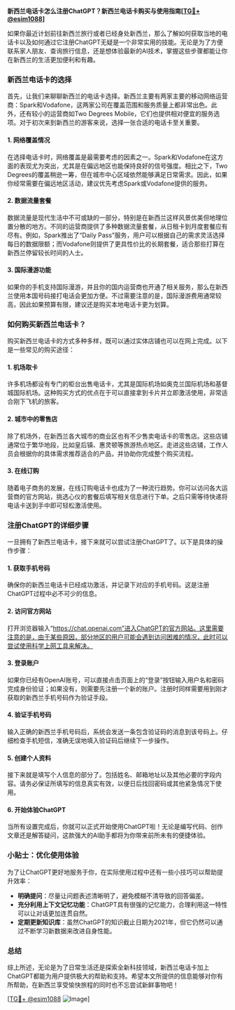**新西兰电话卡怎么注册ChatGPT？新西兰电话卡购买与使用指南[[TG💪+ @esim1088](https://t.me/s/esim1088)]**

如果你最近计划前往新西兰旅行或者已经身处新西兰，那么了解如何获取当地的电话卡以及如何通过它注册ChatGPT无疑是一个非常实用的技能。无论是为了方便联系家人朋友、查询旅行信息，还是想体验最新的AI技术，掌握这些步骤都能让你在新西兰的生活更加便利和有趣。

### 新西兰电话卡的选择

首先，让我们来聊聊新西兰的电话卡选择。新西兰主要有两家主要的移动网络运营商：Spark和Vodafone，这两家公司在覆盖范围和服务质量上都非常出色。此外，还有较小的运营商如Two Degrees Mobile，它们也提供相对便宜的服务选项。对于初次来到新西兰的游客来说，选择一张合适的电话卡至关重要。

#### 1. 网络覆盖情况
在选择电话卡时，网络覆盖是最需要考虑的因素之一。Spark和Vodafone在这方面的表现尤为突出，尤其是在偏远地区也能保持良好的信号强度。相比之下，Two Degrees的覆盖稍逊一筹，但在城市中心区域依然能够满足日常需求。因此，如果你经常需要在偏远地区活动，建议优先考虑Spark或Vodafone提供的服务。

#### 2. 数据流量套餐
数据流量是现代生活中不可或缺的一部分，特别是在新西兰这样风景优美但地理位置分散的地方。不同的运营商提供了多种数据流量套餐，从日租卡到月度套餐应有尽有。例如，Spark推出了“Daily Pass”服务，用户可以根据自己的需求灵活选择每日的数据限额；而Vodafone则提供了更具性价比的长期套餐，适合那些打算在新西兰停留较长时间的人士。

#### 3. 国际漫游功能
如果你的手机支持国际漫游，并且你的国内运营商也开通了相关服务，那么在新西兰使用本国号码接打电话会更加方便。不过需要注意的是，国际漫游费用通常较高，因此如果预算有限，建议还是购买本地电话卡更为划算。

### 如何购买新西兰电话卡？

购买新西兰电话卡的方式多种多样，既可以通过实体店铺也可以在网上完成。以下是一些常见的购买途径：

#### 1. 机场取卡
许多机场都设有专门的柜台出售电话卡，尤其是国际机场如奥克兰国际机场和基督城国际机场。这种购买方式的优点在于可以直接拿到卡片并立即激活使用，非常适合刚下飞机的旅客。

#### 2. 城市中的零售店
除了机场外，在新西兰各大城市的商业区也有不少售卖电话卡的零售店。这些店铺通常位于繁华地段，比如皇后镇、惠灵顿等旅游热点地区。走进这些店铺，工作人员会根据你的具体需求推荐适合的产品，并协助你完成整个购买流程。

#### 3. 在线订购
随着电子商务的发展，在线订购电话卡也成为了一种流行趋势。你可以访问各大运营商的官方网站，挑选心仪的套餐后填写相关信息进行下单。之后只需等待快递将电话卡送到手中即可轻松激活使用。

### 注册ChatGPT的详细步骤

一旦拥有了新西兰电话卡，接下来就可以尝试注册ChatGPT了。以下是具体的操作步骤：

#### 1. 获取手机号码
确保你的新西兰电话卡已经成功激活，并记录下对应的手机号码。这是注册ChatGPT过程中必不可少的信息。

#### 2. 访问官方网站
打开浏览器输入“https://chat.openai.com”进入ChatGPT的官方网站。这里需要注意的是，由于某些原因，部分地区的用户可能会遇到访问困难的情况，此时可以尝试使用科学上网工具来解决。

#### 3. 登录账户
如果你已经有OpenAI账号，可以直接点击页面上的“登录”按钮输入用户名和密码完成身份验证；如果没有，则需要先注册一个新的账户。注册时同样需要用到刚才获取的新西兰手机号码作为验证手段。

#### 4. 验证手机号码
输入正确的新西兰手机号码后，系统会发送一条包含验证码的消息到该号码上。仔细检查手机短信，准确无误地填入验证码后继续下一步操作。

#### 5. 创建个人资料
接下来就是填写个人信息的部分了。包括姓名、邮箱地址以及其他必要的字段内容。请务必保证所填写的信息真实有效，以便日后找回密码或其他紧急情况下使用。

#### 6. 开始体验ChatGPT
当所有设置完成后，你就可以正式开始使用ChatGPT啦！无论是编写代码、创作文章还是解答疑问，这款强大的AI助手都将为你带来前所未有的便捷体验。

### 小贴士：优化使用体验

为了让ChatGPT更好地服务于你，在实际使用过程中还有一些小技巧可以帮助提升效率：

- **明确提问**：尽量让问题表述清晰明了，避免模糊不清导致的回答偏差。
- **充分利用上下文记忆功能**：ChatGPT具有很强的记忆能力，合理利用这一特性可以让对话更加连贯自然。
- **定期更新知识库**：虽然ChatGPT的知识截止日期为2021年，但它仍然可以通过不断学习新数据来改进自身性能。

### 总结

综上所述，无论是为了日常生活还是探索全新科技领域，新西兰电话卡加上ChatGPT都能为用户提供极大的帮助和支持。希望本文所提供的信息能够对你有所帮助，在新西兰享受愉快旅程的同时也不忘尝试新鲜事物吧！

[[TG💪+ @esim1088](https://t.me/s/esim1088) ![Image](https://i.postimg.cc/4NQfJmqS/Snipaste-2025-05-13-00-14-12.png)]